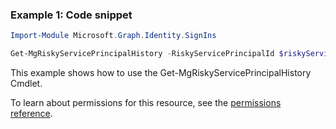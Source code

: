 ### Example 1: Code snippet

```powershellImport-Module Microsoft.Graph.Identity.SignIns

Get-MgRiskyServicePrincipalHistory -RiskyServicePrincipalId $riskyServicePrincipalId
```
This example shows how to use the Get-MgRiskyServicePrincipalHistory Cmdlet.
To learn about permissions for this resource, see the [permissions reference](/graph/permissions-reference).

